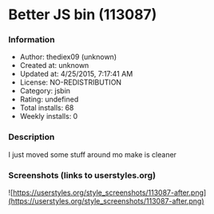 # Better JS bin (113087)

### Information
- Author: thediex09 (unknown)
- Created at: unknown
- Updated at: 4/25/2015, 7:17:41 AM
- License: NO-REDISTRIBUTION
- Category: jsbin
- Rating: undefined
- Total installs: 68
- Weekly installs: 0


### Description
I just moved some stuff around mo make is cleaner


### Screenshots (links to userstyles.org)
![https://userstyles.org/style_screenshots/113087-after.png](https://userstyles.org/style_screenshots/113087-after.png)


